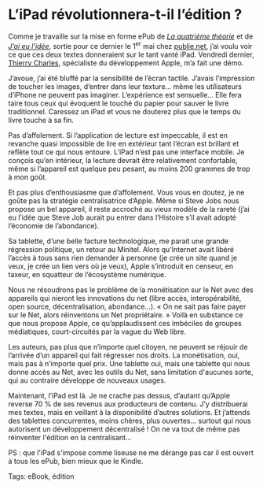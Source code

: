 # L’iPad révolutionnera-t-il l’édition ?

Comme je travaille sur la mise en forme ePub de [*La quatrième théorie*](http://blog.tcrouzet.com/la-quatrieme-theorie/) et de [*J’ai eu l’idée*](http://blog.tcrouzet.com/id/), sortie pour ce dernier le 1<sup>er</sup> mai chez [publie.net](http://publie.net), j’ai voulu voir ce que ces deux textes donneraient sur le tant vanté iPad. Vendredi dernier, [Thierry Charles](https://www.axalot.fr/), spécialiste du développement Apple, m’a fait une démo.<span id="more-15898"></span>

J’avoue, j’ai été bluffé par la sensibilité de l’écran tactile. J’avais l’impression de toucher les images, d’entrer dans leur texture… même les utilisateurs d’iPhone ne peuvent pas imaginer. L’expérience est sensuelle… Elle fera taire tous ceux qui évoquent le touché du papier pour sauver le livre traditionnel. Caressez un iPad et vous ne douterez plus que le temps du livre touche à sa fin.

Pas d’affolement. Si l’application de lecture est impeccable, il est en revanche quasi impossible de lire en extérieur tant l’écran est brillant et reflète tout ce qui nous entoure. L’iPad n’est pas une interface mobile. Je conçois qu’en intérieur, la lecture devrait être relativement confortable, même si l’appareil est quelque peu pesant, au moins 200 grammes de trop à mon goût.

Et pas plus d’enthousiasme que d’affolement. Vous vous en doutez, je ne goûte pas la stratégie centralisatrice d’Apple. Même si Steve Jobs nous propose un bel appareil, il reste accroché au vieux modèle de la rareté (j’ai eu l’idée que Steve Job aurait pu entrer dans l’Histoire s’il avait adopté l’économie de l’abondance).

Sa tablette, d’une belle facture technologique, me parait une grande régression politique, un retour au Minitel. Alors qu’Internet avait libéré l’accès à tous sans rien demander à personne (je crée un site quand je veux, je crée un lien vers où je veux), Apple s’introduit en censeur, en taxeur, en squatteur de l’écosystème numérique.

Nous ne résoudrons pas le problème de la monétisation sur le Net avec des appareils qui nieront les innovations du net (libre accès, interopérabilité, open source, décentralisation, abondance…). « On ne sait pas faire payer sur le Net, alors réinventons un Net propriétaire. » Voilà en substance ce que nous propose Apple, ce qu’applaudissent ces imbéciles de groupes médiatiques, court-circuités par la vague du Web libre.

Les auteurs, pas plus que n’importe quel citoyen, ne peuvent se réjouir de l’arrivée d’un appareil qui fait régresser nos droits. La monétisation, oui, mais pas à n’importe quel prix. Une tablette oui, mais une tablette qui nous donne accès au Net, avec les outils du Net, sans limitation d'aucunes sorte, qui au contraire développe de nouveaux usages.

Maintenant, l’iPad est là. Je ne crache pas dessus, d’autant qu’Apple reverse 70 % de ses revenus aux producteurs de contenu. J’y distribuerai mes textes, mais en veillant à la disponibilité d’autres solutions. Et j’attends des tablettes concurrentes, moins chères, plus ouvertes… surtout qui nous autorisent un développement décentralisé ! On ne va tout de même pas réinventer l'édition en la centralisant...

PS : que l'iPad s'impose comme liseuse ne me dérange pas car il est ouvert à tous les ePub, bien mieux que le Kindle.

Tags: eBook, édition